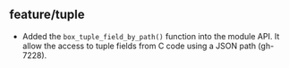 ## feature/tuple

* Added the `box_tuple_field_by_path()` function into the module API. It allow the
  access to tuple fields from C code using a JSON path (gh-7228).
